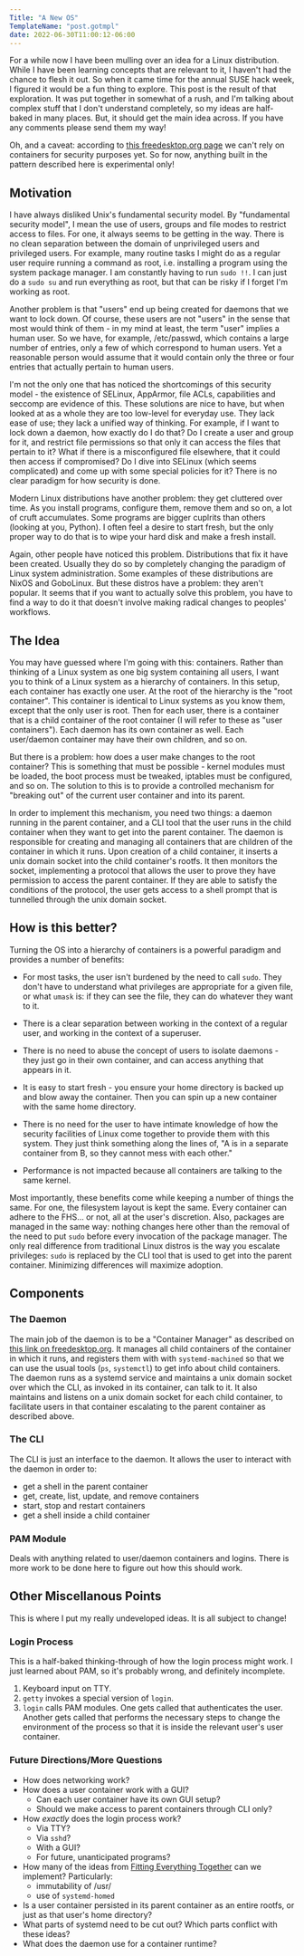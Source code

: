 ```yaml
---
Title: "A New OS"
TemplateName: "post.gotmpl"
date: 2022-06-30T11:00:12-06:00
---
```



For a while now I have been mulling over an idea for a Linux distribution.
While I have been learning concepts that are relevant to it, I haven't had the chance to flesh it out.
So when it came time for the annual SUSE hack week, I figured it would be a fun thing to explore.
This post is the result of that exploration.
It was put together in somewhat of a rush, and I'm talking about complex stuff
that I don't understand completely, so my ideas are half-baked in many places.
But, it should get the main idea across.
If you have any comments please send them my way!

Oh, and a caveat: according to [this freedesktop.org page] we can't rely on
containers for security purposes yet. So for now, anything built in the
pattern described here is experimental only!


## Motivation

I have always disliked Unix's fundamental security model.
By "fundamental security model", I mean the use of users, groups and
file modes to restrict access to files. For one, it always seems to be
getting in the way. There is no clean separation between the domain of
unprivileged users and privileged users. For example, many routine tasks I
might do as a regular user require running a command as root,
i.e. installing a program using the system package manager.
I am constantly having to run `sudo !!`. I can just do a `sudo su` and run
everything as root, but that can be risky if I forget I'm working as root.

Another problem is that "users" end up being created for daemons that we want to lock down.
Of course, these users are not "users" in the sense that most would think of them -
in my mind at least, the term "user" implies a human user. So we have, for example,
/etc/passwd, which contains a large number of entries, only a few of which correspond to human users.
Yet a reasonable person would assume that it would contain only the three or four entries
that actually pertain to human users.

I'm not the only one that has noticed the shortcomings of this security model - 
the existence of SELinux, AppArmor, file ACLs, capabilities and seccomp are evidence of this.
These solutions are nice to have, but when looked at as a whole they are too low-level
for everyday use. They lack ease of use; they lack a unified way of thinking.
For example, if I want to lock down a daemon, how exactly do I do that?
Do I create a user and group for it, and restrict file permissions so that
only it can access the files that pertain to it? What if there is a misconfigured
file elsewhere, that it could then access if compromised? Do I dive into SELinux
(which seems complicated) and come up with some special policies for it?
There is no clear paradigm for how security is done.

Modern Linux distributions have another problem: they get cluttered over time.
As you install programs, configure them, remove them and so on, a lot of cruft accumulates.
Some programs are bigger cuplrits than others (looking at you, Python).
I often feel a desire to start fresh, but the only proper way to do that is to
wipe your hard disk and make a fresh install.

Again, other people have noticed this problem.
Distributions that fix it have been created.
Usually they do so by completely changing the paradigm of Linux system administration.
Some examples of these distributions are NixOS and GoboLinux.
But these distros have a problem: they aren't popular.
It seems that if you want to actually solve this problem, you have to find
a way to do it that doesn't involve making radical changes to peoples' workflows.


## The Idea

You may have guessed where I'm going with this: containers.
Rather than thinking of a Linux system as one big system containing all
users, I want you to think of a Linux system as a hierarchy of containers.
In this setup, each container has exactly one user.
At the root of the hierarchy is the "root container". This container is
identical to Linux systems as you know them, except that the only user is root.
Then for each user, there is a container that is a child container
of the root container (I will refer to these as "user containers").
Each daemon has its own container as well.
Each user/daemon container may have their own children, and so on.

But there is a problem: how does a user make changes to the root container?
This is something that must be possible - kernel modules must be loaded,
the boot process must be tweaked, iptables must be configured, and so on.
The solution to this is to provide a controlled mechanism for "breaking out" of
the current user container and into its parent.

In order to implement this mechanism, you need two things: a daemon running
in the parent container, and a CLI tool that the user runs in the child container
when they want to get into the parent container.
The daemon is responsible for creating and managing all containers that are children
of the container in which it runs.
Upon creation of a child container, it inserts a unix domain socket into the child container's rootfs.
It then monitors the socket, implementing a protocol that allows the user to prove they have
permission to access the parent container.
If they are able to satisfy the conditions of the protocol, the user gets access to a
shell prompt that is tunnelled through the unix domain socket.


## How is this better?

Turning the OS into a hierarchy of containers is a powerful paradigm
and provides a number of benefits:

- For most tasks, the user isn't burdened by the need to call `sudo`.
They don't have to understand what privileges are appropriate for a given file,
or what `umask` is: if they can see the file, they can do whatever they want to it.

- There is a clear separation between working in the context of a regular user,
and working in the context of a superuser.

- There is no need to abuse the concept of users to isolate daemons -
they just go in their own container, and can access anything that appears in it.

- It is easy to start fresh - you ensure your home directory is backed up and blow away
the container. Then you can spin up a new container with the same home directory.

- There is no need for the user to have intimate knowledge of how the security
facilities of Linux come together to provide them with this system. They just think
something along the lines of, "A is in a separate container from B,
so they cannot mess with each other."

- Performance is not impacted because all containers are talking to the same kernel.

Most importantly, these benefits come while keeping a number of things the same.
For one, the filesystem layout is kept the same. Every container can adhere to the
FHS... or not, all at the user's discretion.
Also, packages are managed in the same way: nothing changes here other than
the removal of the need to put `sudo` before every invocation of the package manager.
The only real difference from traditional Linux distros is the way you escalate privileges:
`sudo` is replaced by the CLI tool that is used to get into the parent container.
Minimizing differences will maximize adoption.


## Components

### The Daemon

The main job of the daemon is to be a "Container Manager" as described on
[this link on freedesktop.org]. It manages all child containers of the container
in which it runs, and registers them with with `systemd-machined` so that we can
use the usual tools (`ps`, `systemctl`) to get info about child containers.
The daemon runs as a systemd service and maintains a unix domain socket
over which the CLI, as invoked in its container, can talk to it.
It also maintains and listens on a unix domain socket for each child container,
to facilitate users in that container escalating to the parent container as
described above.


### The CLI

The CLI is just an interface to the daemon. It allows the user to interact with
the daemon in order to:
- get a shell in the parent container
- get, create, list, update, and remove containers
- start, stop and restart containers
- get a shell inside a child container


### PAM Module

Deals with anything related to user/daemon containers and logins.
There is more work to be done here to figure out how this should work.


## Other Miscellanous Points

This is where I put my really undeveloped ideas. It is all subject to change!

### Login Process

This is a half-baked thinking-through of how the login process might work.
I just learned about PAM, so it's probably wrong, and definitely incomplete.

1. Keyboard input on TTY.
1. `getty` invokes a special version of `login`.
1. `login` calls PAM modules. One gets called that authenticates the user.
   Another gets called that performs the necessary steps to change the environment
   of the process so that it is inside the relevant user's user container.


### Future Directions/More Questions

- How does networking work?
- How does a user container work with a GUI?
  - Can each user container have its own GUI setup?
  - Should we make access to parent containers through CLI only?
- How *exactly* does the login process work?
  - Via TTY?
  - Via `sshd`?
  - With a GUI?
  - For future, unanticipated programs?
- How many of the ideas from [Fitting Everything Together] can we implement? Particularly:
  - immutability of /usr/
  - use of `systemd-homed`
- Is a user container persisted in its parent container as an entire rootfs, or just as
  that user's home directory?
- What parts of systemd need to be cut out? Which parts conflict with these ideas?
- What does the daemon use for a container runtime?

[this freedesktop.org page]: https://www.freedesktop.org/wiki/Software/systemd/ContainerInterface/
[Fitting Everything Together]: https://0pointer.net/blog/fitting-everything-together.html
[this link on freedesktop.org]: https://www.freedesktop.org/wiki/Software/systemd/writing-vm-managers/
